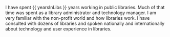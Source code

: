 I have spent {{ yearsInLibs }} years working in public libraries. Much of that time was spent as a library administrator and technology manager. I am very familiar with the non-profit world and how libraries work. I have consulted with dozens of libraries and spoken nationally and internationally about technology and user experience in libraries.
